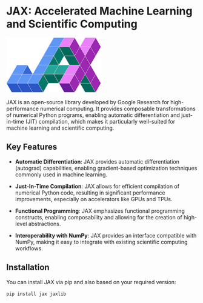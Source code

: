 # JAX: Accelerated Machine Learning and Scientific Computing

![JAX Logo](https://github.com/google/jax/raw/main/images/jax_logo_250px.png)

JAX is an open-source library developed by Google Research for high-performance numerical computing. It provides composable transformations of numerical Python programs, enabling automatic differentiation and just-in-time (JIT) compilation, which makes it particularly well-suited for machine learning and scientific computing.

## Key Features

- **Automatic Differentiation**: JAX provides automatic differentiation (autograd) capabilities, enabling gradient-based optimization techniques commonly used in machine learning.
  
- **Just-In-Time Compilation**: JAX allows for efficient compilation of numerical Python code, resulting in significant performance improvements, especially on accelerators like GPUs and TPUs.

- **Functional Programming**: JAX emphasizes functional programming constructs, enabling composability and allowing for the creation of high-level abstractions.

- **Interoperability with NumPy**: JAX provides an interface compatible with NumPy, making it easy to integrate with existing scientific computing workflows.

## Installation

You can install JAX via pip and also based on your required version:

```bash
pip install jax jaxlib
